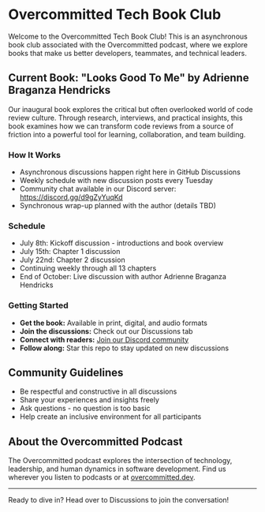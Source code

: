 # Overcommitted Tech Book Club

Welcome to the Overcommitted Tech Book Club! This is an asynchronous book club associated with the Overcommitted podcast, where we explore books that make us better developers, teammates, and technical leaders.

## Current Book: "Looks Good To Me" by Adrienne Braganza Hendricks

Our inaugural book explores the critical but often overlooked world of code review culture. Through research, interviews, and practical insights, this book examines how we can transform code reviews from a source of friction into a powerful tool for learning, collaboration, and team building.

### How It Works
- Asynchronous discussions happen right here in GitHub Discussions
- Weekly schedule with new discussion posts every Tuesday
- Community chat available in our Discord server: https://discord.gg/d9gZyYuqKd
- Synchronous wrap-up planned with the author (details TBD)

### Schedule
- July 8th: Kickoff discussion - introductions and book overview
- July 15th: Chapter 1 discussion
- July 22nd: Chapter 2 discussion
- Continuing weekly through all 13 chapters
- End of October: Live discussion with author Adrienne Braganza Hendricks

### Getting Started

- **Get the book:** Available in print, digital, and audio formats
- **Join the discussions:** Check out our Discussions tab
- **Connect with readers:** [Join our Discord community](https://discord.gg/wnT9gjPpgJ)
- **Follow along:** Star this repo to stay updated on new discussions

## Community Guidelines

- Be respectful and constructive in all discussions
- Share your experiences and insights freely
- Ask questions - no question is too basic
- Help create an inclusive environment for all participants


## About the Overcommitted Podcast
The Overcommitted podcast explores the intersection of technology, leadership, and human dynamics in software development. Find us wherever you listen to podcasts or at [overcommitted.dev](https://overcommitted.dev/).

---

Ready to dive in? Head over to Discussions to join the conversation!
